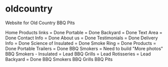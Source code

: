 # oldcountry
Website for Old Country BBQ Pits

Home
	Products links = Done
		Portable = Done
		Backyard = Done
	Text Area = Done
	Contact Info = Done
	About us = Done
	Testimonials = Done
	Delivery Info = Done
	Science of Insulated = Done
	Smoke Ring = Done
Products  = Done
	Portable Trailers = Done
		BBQ Smokers = Need to build "More photos"
		BBQ Smokers - Insulated = Lead
		BBQ Grills = Lead
		Rotisseries = Lead
	Backyard = Done
		BBQ Smokers
		BBQ Grills
		BBQ Pits